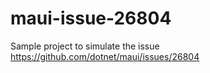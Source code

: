 # maui-issue-26804
Sample project to simulate the issue https://github.com/dotnet/maui/issues/26804
